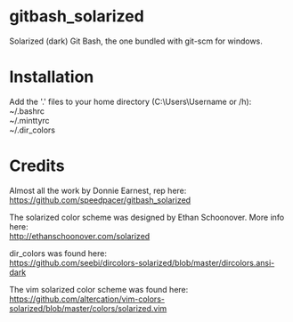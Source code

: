 # gitbash_solarized
Solarized (dark) Git Bash, the one bundled with git-scm for windows. 

# Installation
Add the '.' files to your home directory (C:\Users\Username or /h):</br>
~/.bashrc</br>
~/.minttyrc</br>
~/.dir_colors</br>

# Credits
Almost all the work by Donnie Earnest, rep here:<br>
https://github.com/speedpacer/gitbash_solarized

The solarized color scheme was designed by Ethan Schoonover. More info here:</br>
http://ethanschoonover.com/solarized</br>

dir_colors was found here:</br>
https://github.com/seebi/dircolors-solarized/blob/master/dircolors.ansi-dark</br>

The vim solarized color scheme was found here:</br>
https://github.com/altercation/vim-colors-solarized/blob/master/colors/solarized.vim</br>
